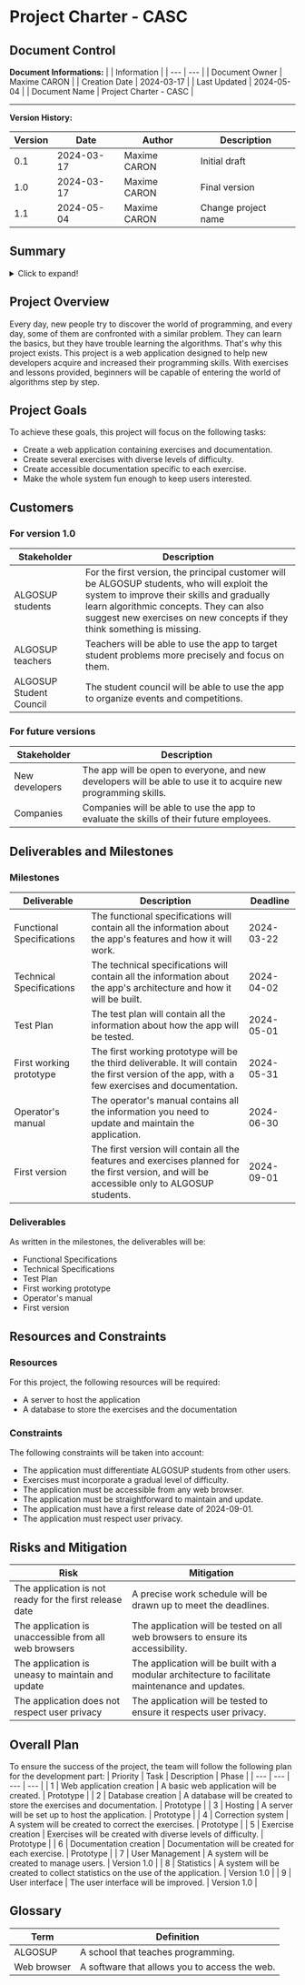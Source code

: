 # Project Charter - CASC
## Document Control
**Document Informations:**
|  | Information |
| --- | --- |
| Document Owner | Maxime CARON |
| Creation Date | 2024-03-17 |
| Last Updated | 2024-05-04 |
| Document Name | Project Charter - CASC |

---
**Version History:**

| Version | Date | Author | Description |
| --- | --- | --- | --- |
| 0.1 | 2024-03-17 | Maxime CARON | Initial draft |
| 1.0 | 2024-03-17 | Maxime CARON | Final version |
| 1.1 | 2024-05-04 | Maxime CARON | Change project name |


## Summary
<details>

<summary>Click to expand!</summary>

- [Project Charter - CASC](#project-charter---casc)
  - [Document Control](#document-control)
  - [Summary](#summary)
  - [Project Overview](#project-overview)
  - [Project Goals](#project-goals)
  - [Customers](#customers)
    - [For version 1.0](#for-version-10)
    - [For future versions](#for-future-versions)
  - [Deliverables and Milestones](#deliverables-and-milestones)
    - [Milestones](#milestones)
    - [Deliverables](#deliverables)
  - [Resources and Constraints](#resources-and-constraints)
    - [Resources](#resources)
    - [Constraints](#constraints)
  - [Risks and Mitigation](#risks-and-mitigation)
  - [Overall Plan](#overall-plan)
  - [Glossary](#glossary)

</details>

## Project Overview
Every day, new people try to discover the world of programming, and every day, some of them are confronted with a similar problem. They can learn the basics, but they have trouble learning the algorithms. That's why this project exists. This project is a web application designed to help new developers acquire and increased their programming skills. With exercises and lessons provided, beginners will be capable of entering the world of algorithms step by step.

## Project Goals
To achieve these goals, this project will focus on the following tasks:
- Create a web application containing exercises and documentation.
- Create several exercises with diverse levels of difficulty.
- Create accessible documentation specific to each exercise.
- Make the whole system fun enough to keep users interested.

## Customers
### For version 1.0

| Stakeholder | Description |
| --- | --- |
| ALGOSUP students | For the first version, the principal customer will be ALGOSUP students, who will exploit the system to improve their skills and gradually learn algorithmic concepts. They can also suggest new exercises on new concepts if they think something is missing. |
| ALGOSUP teachers | Teachers will be able to use the app to target student problems more precisely and focus on them. |
| ALGOSUP Student Council | The student council will be able to use the app to organize events and competitions. |

### For future versions

| Stakeholder | Description |
| --- | --- |
| New developers | The app will be open to everyone, and new developers will be able to use it to acquire new programming skills. |
| Companies | Companies will be able to use the app to evaluate the skills of their future employees. |


## Deliverables and Milestones

### Milestones

| Deliverable | Description | Deadline |
| --- | --- | --- |
| Functional Specifications | The functional specifications will contain all the information about the app's features and how it will work. | 2024-03-22 |
| Technical Specifications | The technical specifications will contain all the information about the app's architecture and how it will be built. | 2024-04-02 |
| Test Plan | The test plan will contain all the information about how the app will be tested. | 2024-05-01 |
| First working prototype | The first working prototype will be the third deliverable. It will contain the first version of the app, with a few exercises and documentation. | 2024-05-31 |
| Operator's manual | The operator's manual contains all the information you need to update and maintain the application. | 2024-06-30 |
| First version | The first version will contain all the features and exercises planned for the first version, and will be accessible only to ALGOSUP students. | 2024-09-01 |

### Deliverables
As written in the milestones, the deliverables will be:
- Functional Specifications
- Technical Specifications
- Test Plan
- First working prototype
- Operator's manual
- First version

## Resources and Constraints

### Resources

For this project, the following resources will be required:
- A server to host the application
- A database to store the exercises and the documentation

### Constraints
The following constraints will be taken into account:
- The application must differentiate ALGOSUP students from other users.
- Exercises must incorporate a gradual level of difficulty.
- The application must be accessible from any web browser.
- The application must be straightforward to maintain and update.
- The application must have a first release date of 2024-09-01.
- The application must respect user privacy.

## Risks and Mitigation

| Risk | Mitigation |
| --- | --- |
| The application is not ready for the first release date | A precise work schedule will be drawn up to meet the deadlines. |
| The application is unaccessible from all web browsers | The application will be tested on all web browsers to ensure its accessibility. |
| The application is uneasy to maintain and update | The application will be built with a modular architecture to facilitate maintenance and updates. |
| The application does not respect user privacy | The application will be tested to ensure it respects user privacy. |

## Overall Plan
To ensure the success of the project, the team will follow the following plan for the development part:
| Priority | Task | Description | Phase |
| --- | --- | --- | --- |
| 1 | Web application creation | A basic web application will be created. | Prototype |
| 2 | Database creation | A database will be created to store the exercises and documentation. | Prototype |
| 3 | Hosting | A server will be set up to host the application. | Prototype |
| 4 | Correction system | A system will be created to correct the exercises. | Prototype |
| 5 | Exercise creation | Exercises will be created with diverse levels of difficulty. | Prototype |
| 6 | Documentation creation | Documentation will be created for each exercise. | Prototype |
| 7 | User Management | A system will be created to manage users. | Version 1.0 |
| 8 | Statistics | A system will be created to collect statistics on the use of the application. | Version 1.0 |
| 9 | User interface | The user interface will be improved. | Version 1.0 |

## Glossary

| Term | Definition |
| --- | --- |
| ALGOSUP | A school that teaches programming. |
| Web browser | A software that allows you to access the web. |
